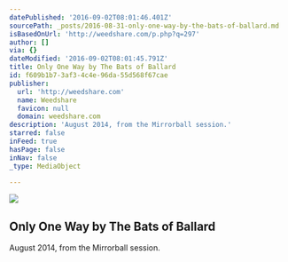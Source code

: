```yaml
---
datePublished: '2016-09-02T08:01:46.401Z'
sourcePath: _posts/2016-08-31-only-one-way-by-the-bats-of-ballard.md
isBasedOnUrl: 'http://weedshare.com/p.php?q=297'
author: []
via: {}
dateModified: '2016-09-02T08:01:45.791Z'
title: Only One Way by The Bats of Ballard
id: f609b1b7-3af3-4c4e-96da-55d568f67cae
publisher:
  url: 'http://weedshare.com'
  name: Weedshare
  favicon: null
  domain: weedshare.com
description: 'August 2014, from the Mirrorball session.'
starred: false
inFeed: true
hasPage: false
inNav: false
_type: MediaObject

---
```

<article style=""><img src="https://imgflo.herokuapp.com/graph/2b2431f8e7ba7b0/2d07c40262f18046c5d105aeab3764ff/noop.png?input=http%3A%2F%2Fweedshare.com%2Fuploads%2F5%2Ftpl-laser-mirrorball.png" /><h1>Only One Way by The Bats of Ballard</h1><p>August 2014, from the Mirrorball session.</p></article>